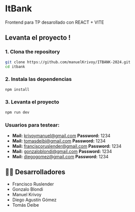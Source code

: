 # ItBank

Frontend para TP desarollado con REACT + VITE

## Levanta el proyecto !

### 1. Clona the repository

```bash
git clone https://github.com/manuelKrivoy/ITBANK-2024.git
cd itbank
```

### 2. Instala las dependencias

```bash
npm install
```

### 3. Levanta el proyecto

```bash
npm run dev
```

### Usuarios para testear:

- **Mail:** krivoymanuel@gmail.com **Password:** 1234
- **Mail:** tomasdeibi@gmail.com **Password:** 1234
- **Mail:** franciscoruslender@gmail.com **Password:** 1234
- **Mail:** gonzaloblondi@gmail.com **Password:** 1234
- **Mail:** diegogomez@gmail.com **Password:** 1234

## 🧑‍💻 Desarrolladores

- Francisco Ruslender
- Gonzalo Blondi
- Manuel Krivoy
- Diego Agustín Gómez
- Tomás Deibe
